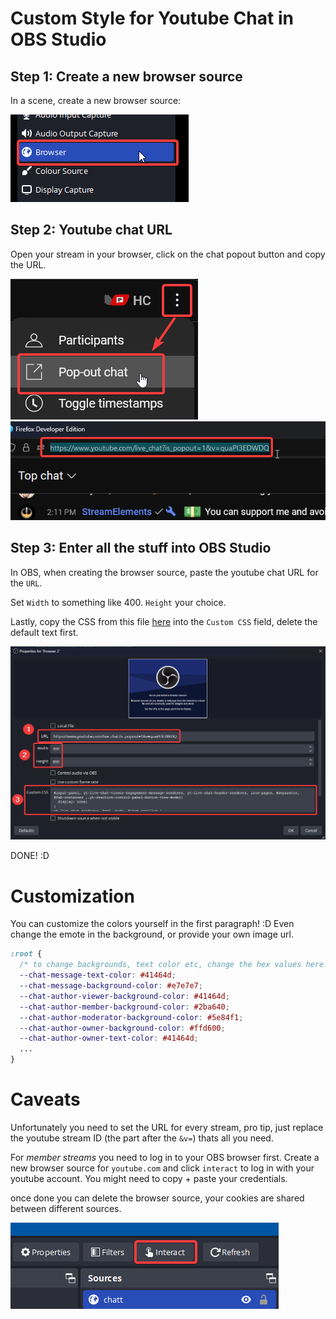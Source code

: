 # Custom Style for Youtube Chat in OBS Studio

## Step 1: Create a new browser source 

In a scene, create a new browser source:

![](readme-imgs/obs1.png)

## Step 2: Youtube chat URL

Open your stream in your browser, click on the chat popout button and copy the URL.

![](readme-imgs/yt1.png)
![](readme-imgs/yt2.png)

## Step 3: Enter all the stuff into OBS Studio

In OBS, when creating the browser source, paste the youtube chat URL for the `URL`.

Set `Width` to something like 400. `Height` your choice.

Lastly, copy the CSS from this file [here](yuko-chat.css) into the `Custom CSS` field, delete the default text first.

![](readme-imgs/obs2.png)

DONE! :D

# Customization

You can customize the colors yourself in the first paragraph! :D Even change the emote in the background, or provide your own image url.

```css
:root {
  /* to change backgrounds, text color etc, change the hex values here! */
  --chat-message-text-color: #41464d;
  --chat-message-background-color: #e7e7e7;
  --chat-author-viewer-background-color: #41464d;
  --chat-author-member-background-color: #2ba640;
  --chat-author-moderator-background-color: #5e84f1;
  --chat-author-owner-background-color: #ffd600;
  --chat-author-owner-text-color: #41464d;
  ...
}
```

# Caveats

Unfortunately you need to set the URL for every stream, pro tip, just replace the youtube stream ID (the part after the `&v=`) thats all you need.

For *member streams* you need to log in to your OBS browser first. Create a new browser source for `youtube.com` and click `interact` to log in with your youtube account. You might need to copy + paste your credentials.

once done you can delete the browser source, your cookies are shared between different sources.

![](readme-imgs/obs3.png)